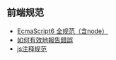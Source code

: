 ## 前端规范

* [EcmaScript6 全规范（含node）](https://github.com/imweb/es6-code-style-guide)
* [如何有效地報告錯誤](https://www.chiark.greenend.org.uk/~sgtatham/bugs-tw.html)
* [js注释规范](https://segmentfault.com/a/1190000000502593)
